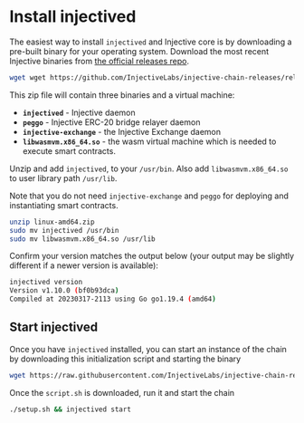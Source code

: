 # Install injectived

The easiest way to install `injectived` and Injective core is by downloading a pre-built binary for your operating system. Download the most recent Injective binaries from [the official releases repo](https://github.com/InjectiveLabs/injective-chain-releases).

```bash
wget wget https://github.com/InjectiveLabs/injective-chain-releases/releases/download/v1.13.2-1723753267/linux-amd64.zip
```

This zip file will contain three binaries and a virtual machine:

* **`injectived`** - Injective daemon
* **`peggo`** - Injective ERC-20 bridge relayer daemon
* **`injective-exchange`** - the Injective Exchange daemon
* **`libwasmvm.x86_64.so`** - the wasm virtual machine which is needed to execute smart contracts.

Unzip and add `injectived`, to your `/usr/bin`. Also add `libwasmvm.x86_64.so` to user library path `/usr/lib`.

Note that you do not need `injective-exchange` and `peggo` for deploying and instantiating smart contracts.

```bash
unzip linux-amd64.zip
sudo mv injectived /usr/bin
sudo mv libwasmvm.x86_64.so /usr/lib
```

Confirm your version matches the output below (your output may be slightly different if a newer version is available):

```bash
injectived version
Version v1.10.0 (bf0b93dca)
Compiled at 20230317-2113 using Go go1.19.4 (amd64)
```

## Start injectived

Once you have `injectived` installed, you can start an instance of the chain by downloading this initialization script and starting the binary

```bash
wget https://raw.githubusercontent.com/InjectiveLabs/injective-chain-releases/master/scripts/setup.sh
```

Once the `script.sh` is downloaded, run it and start the chain

```bash
./setup.sh && injectived start
```
